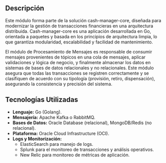 ## Descripción

Este módulo forma parte de la solución cash-manager-core, diseñada para modernizar la gestión de transacciones financieras en una arquitectura distribuida. Cash-manager-core es una aplicación desarrollada en Go, orientada a paquetes y basada en los principios de arquitectura limpia, lo que garantiza modularidad, escalabilidad y facilidad de mantenimiento.

El módulo de Procesamiento de Mensajes es responsable de consumir mensajes provenientes de tópicos en una cola de mensajes, aplicar validaciones y lógica de negocio, y finalmente almacenar los datos en sistemas de bases de datos relacionales y no relacionales. Este módulo asegura que todas las transacciones se registren correctamente y se clasifiquen de acuerdo con su tipología (provisión, retiro, dispensación), asegurando la consistencia y precisión del sistema.


## Tecnologías Utilizadas

- **Lenguaje:** Go (Golang).
- **Mensajería:** Apache Kafka o RabbitMQ.
- **Bases de Datos:** Oracle Database (relacional), MongoDB/Redis (no relacional).
- **Plataforma:** Oracle Cloud Infrastructure (OCI).
- **Logs y Monitorización:**
    - ElasticSearch para manejo de logs.
    - Splunk para el monitoreo de transacciones y análisis operativos.
    - New Relic para monitoreo de métricas de aplicación.

